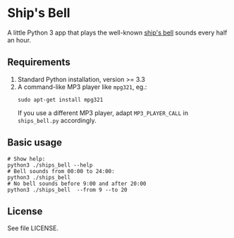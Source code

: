 # Ship's Bell
A little Python 3 app that plays the well-known [ship's bell](https://en.wikipedia.org/wiki/Ship%27s_bell) sounds every half an hour.

## Requirements
1. Standard Python installation, version >= 3.3
2. A command-like MP3 player like `mpg321`, eg.:
   ```
   sudo apt-get install mpg321
   ```
   If you use a different MP3 player, adapt `MP3_PLAYER_CALL` in `ships_bell.py` accordingly.

## Basic usage
```
# Show help:
python3 ./ships_bell --help
# Bell sounds from 00:00 to 24:00:
python3 ./ships_bell
# No bell sounds before 9:00 and after 20:00
python3 ./ships_bell  --from 9 --to 20
```
## License
See file LICENSE.

